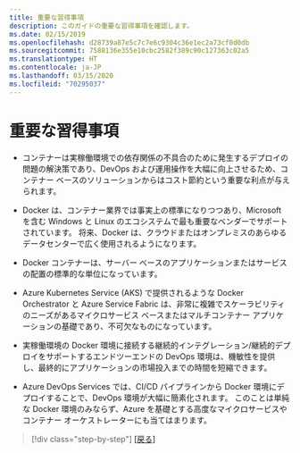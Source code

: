 ```yaml
---
title: 重要な習得事項
description: このガイドの重要な習得事項を確認します。
ms.date: 02/15/2019
ms.openlocfilehash: d28739a87e5c7c7e6c9304c36e1ec2a73cf0d0db
ms.sourcegitcommit: 7588136e355e10cbc2582f389c90c127363c02a5
ms.translationtype: HT
ms.contentlocale: ja-JP
ms.lasthandoff: 03/15/2020
ms.locfileid: "70295037"
---
```

# <a name="key-takeaways"></a>重要な習得事項

- コンテナーは実稼働環境での依存関係の不具合のために発生するデプロイの問題の解決策であり、DevOps および運用操作を大幅に向上させるため、コンテナー ベースのソリューションからはコスト節約という重要な利点が与えられます。

- Docker は、コンテナー業界では事実上の標準になりつつあり、Microsoft を含む Windows と Linux のエコシステムで最も重要なベンダーでサポートされています。 将来、Docker は、クラウドまたはオンプレミスのあらゆるデータセンターで広く使用されるようになります。

- Docker コンテナーは、サーバー ベースのアプリケーションまたはサービスの配置の標準的な単位になっています。

- Azure Kubernetes Service (AKS) で提供されるような Docker Orchestrator と Azure Service Fabric は、非常に複雑でスケーラビリティのニーズがあるマイクロサービス ベースまたはマルチコンテナー アプリケーションの基礎であり、不可欠なものになっています。

- 実稼働環境の Docker 環境に接続する継続的インテグレーション/継続的デプロイをサポートするエンドツーエンドの DevOps 環境は、機敏性を提供し、最終的にアプリケーションの市場投入までの時間を短縮できます。

- Azure DevOps Services では、CI/CD パイプラインから Docker 環境にデプロイすることで、DevOps 環境が大幅に簡素化されます。 このことは単純な Docker 環境のみならず、Azure を基礎とする高度なマイクロサービスやコンテナー オーケストレーターにも当てはまります。

>[!div class="step-by-step"]
>[[戻る]](../run-manage-monitor-docker-environments/monitor-containerized-application-services.md)
